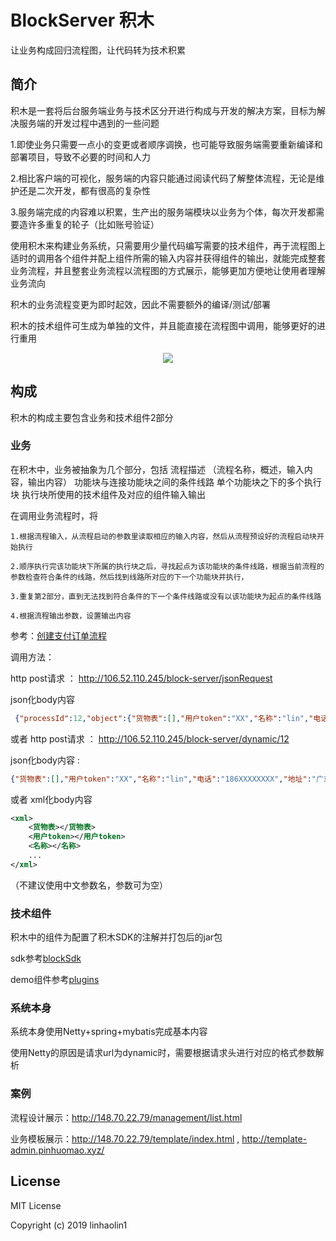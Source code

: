 # BlockServer 积木
让业务构成回归流程图，让代码转为技术积累

## 简介

积木是一套将后台服务端业务与技术区分开进行构成与开发的解决方案，目标为解决服务端的开发过程中遇到的一些问题

1.即使业务只需要一点小的变更或者顺序调换，也可能导致服务端需要重新编译和部署项目，导致不必要的时间和人力

2.相比客户端的可视化，服务端的内容只能通过阅读代码了解整体流程，无论是维护还是二次开发，都有很高的复杂性

3.服务端完成的内容难以积累，生产出的服务端模块以业务为个体，每次开发都需要造许多重复的轮子（比如账号验证）


使用积木来构建业务系统，只需要用少量代码编写需要的技术组件，再于流程图上适时的调用各个组件并配上组件所需的输入内容并获得组件的输出，就能完成整套业务流程，并且整套业务流程以流程图的方式展示，能够更加方便地让使用者理解业务流向

积木的业务流程变更为即时起效，因此不需要额外的编译/测试/部署

积木的技术组件可生成为单独的文件，并且能直接在流程图中调用，能够更好的进行重用

<div align="center"><img src="http://106.52.110.245/images/process.png"/></div>

## 构成
积木的构成主要包含业务和技术组件2部分

### 业务
在积木中，业务被抽象为几个部分，包括
流程描述  （流程名称，概述，输入内容，输出内容）
功能块与连接功能块之间的条件线路
单个功能块之下的多个执行块
执行块所使用的技术组件及对应的组件输入输出

在调用业务流程时，将
```
1.根据流程输入，从流程启动的参数里读取相应的输入内容，然后从流程预设好的流程启动块开始执行

2.顺序执行完该功能块下所属的执行块之后，寻找起点为该功能块的条件线路，根据当前流程的参数检查符合条件的线路，然后找到线路所对应的下一个功能块并执行，

3.重复第2部分，直到无法找到符合条件的下一个条件线路或没有以该功能块为起点的条件线路

4.根据流程输出参数，设置输出内容
```

参考：[创建支付订单流程](http://106.52.110.245/management/flowchart.html?processId=12)

调用方法：

http post请求 ： http://106.52.110.245/block-server/jsonRequest  

json化body内容
```json
 {"processId":12,"object":{"货物表":[],"用户token":"XX","名称":"lin","电话":"186XXXXXXXX","地址":"广东省广州市白云区XXXX"}}
```
或者
http post请求 ： http://106.52.110.245/block-server/dynamic/12 

json化body内容 :
```json
{"货物表":[],"用户token":"XX","名称":"lin","电话":"186XXXXXXXX","地址":"广东省广州市白云区XXXX"}
```
或者 xml化body内容
```xml
<xml>
	<货物表></货物表>
	<用户token></用户token>
	<名称></名称>
	...
</xml> 
```
（不建议使用中文参数名，参数可为空）



### 技术组件
积木中的组件为配置了积木SDK的注解并打包后的jar包 

sdk参考[blockSdk](https://github.com/linhaolin1/BlockServer/tree/master/sdk/blockSdk)

demo组件参考[plugins](https://github.com/linhaolin1/BlockServer/tree/master/demo/plugins)


### 系统本身
系统本身使用Netty+spring+mybatis完成基本内容

使用Netty的原因是请求url为dynamic时，需要根据请求头进行对应的格式参数解析



### 案例
流程设计展示：http://148.70.22.79/management/list.html

业务模板展示：http://148.70.22.79/template/index.html , http://template-admin.pinhuomao.xyz/


## License
MIT License

Copyright (c) 2019 linhaolin1